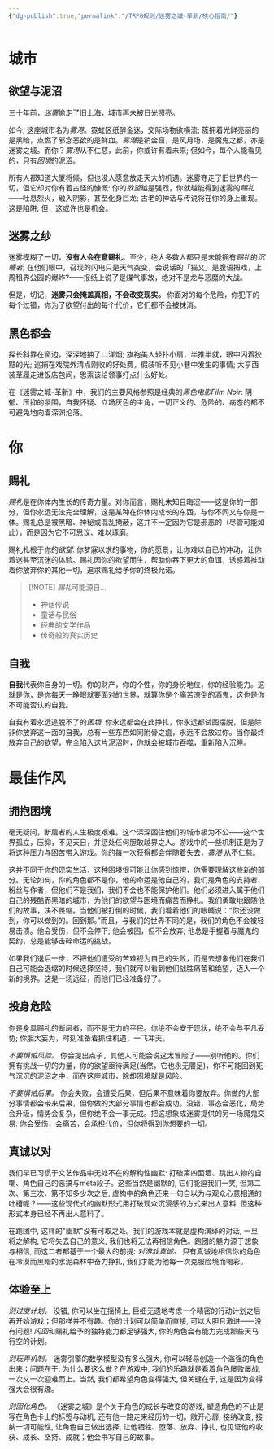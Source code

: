```yaml
---
{"dg-publish":true,"permalink":"/TRPG规则/迷雾之城-革新/核心指南/"}
---
```


# 城市
## 欲望与泥沼
三十年前，*迷雾*偷走了旧上海，城市再未被日光照亮。

如今, 这座城市名为*雾港*。霓虹区纸醉金迷，交际场物欲横流; 簇拥着光鲜亮丽的是黑暗，点燃了邪念恶欲的是鲜血。*雾港*是销金窟，是风月场，是魔鬼之都，亦是迷雾之城。而你？*雾港*从不仁慈，此前，你或许有着未来; 但如今，每个人能看见的，只有*困境*的泥沼。

所有人都知道大厦将倾，但也没人愿意放走天大的机遇。迷雾夺走了旧世界的一切，但它却对你有着古怪的慷慨: 你的*欲望*越是强烈，你就越能得到迷雾的*赐礼*——吐息烈火，融入阴影，甚至化身巨龙; 古老的神话与传说将在你的身上重现。这是陷阱; 但，这或许也是机会。

## 迷雾之纱
迷雾模糊了一切，**没有人会在意赐礼**。至少，绝大多数人都只是未能拥有*赐礼*的*沉睡者*; 在他们眼中，召现的闪电只是天气突变，会说话的「猫又」是腹语把戏，上周租界公园的爆炸?——报纸上说了是煤气事故，绝对不是龙与恶魔的大战。

但是，切记，**迷雾只会掩盖真相，不会改变现实。** 你面对的每个危险，你犯下的每个过错，你为了欲望付出的每个代价，它们都不会被抹消。

## 黑色都会
探长斜靠在窗边，深深地抽了口洋烟; 旗袍美人轻扑小扇，半推半就，眼中闪着狡黠的光; 巡捕在戏院外清点刚收的好处费，假装听不见小巷中发生的事情; 大亨西装革履走进饭店包间，思索该给领事打点什么好处。

在《迷雾之城-革新》中，我们的主要风格参照是经典的*黑色电影Film Noir*: 阴郁、压抑的氛围，自我怀疑、立场灰色的主角，一切正义的、危险的、病态的都不可避免地向着深渊沦落。

# 你
## 赐礼
*赐礼*是在你体内生长的传奇力量。对你而言，赐礼未知且晦涩——这是你的一部分，但你永远无法完全理解，这是某种在你体内成长的东西，与你不同又与你是一体。赐礼总是被黑暗、神秘或混乱掩蔽，这并不一定因为它是邪恶的（尽管可能如此），而是因为它不可思议、难以琢磨。

赐礼扎根于你的*欲望*: 你梦寐以求的事物，你的愿景，让你难以自已的冲动，让你着迷甚至沉迷的体验。赐礼因你的欲望而生，帮助你吞下更大的鱼饵，诱惑着推动着你放弃你的其他一切，追求赐礼给予你的终极允诺。

> [!NOTE] *赐礼*可能源自...
> - 神话传说
> - 童话与民俗
> - 经典的文学作品
> - 传奇般的真实历史
## 自我
**自我**代表你自身的一切。你的财产，你的个性，你的身份地位，你的经验能力。这就是你，是你每天一睁眼就要面对的世界，就算你是个痛苦潦倒的酒鬼，这也是你不可能否认的自我。

自我有着永远逃脱不了的*困境*: 你永远都会在此挣扎，你永远都试图摆脱，但是除非你放弃这一面的自我，总有一些东西如同附骨之疽，永远不会放过你。当你最终放弃自己的欲望，完全陷入这片泥沼时，你就会被城市吞噬，重新陷入沉睡。

# 最佳作风
## 拥抱困境
毫无疑问，断层者的人生极度艰难。这个深深困住他们的城市极为不公——这个世界孤立，压抑，不见天日，并惩处任何胆敢越界之人。游戏中的一些机制正是为了将这种压力与困苦带入游戏。你的每一次获得都会伴随着失去，*雾港* 从不仁慈。

这并不同于你的现实生活，这种困境很可能让你感到惊愕，你需要理解这些新的部分。无论如何，你的角色都不是你，他的命运是他自己的，我们是角色的支持者、粉丝与作者，但他们不是我们，我们不会也不能保护他们。他们必须进入属于他们自己的残酷而黑暗的城市，为他们的欲望与困境而痛苦而挣扎。我们勇敢地跟随他们的故事，决不畏缩。当他们被打倒的时候，我们看着他们的眼睛说：“你还没做到，你可以做到的。回到那。”而且，与我们的世界不同的是，我们的角色不会被轻易击溃。他会受伤，但不会停下; 他会被困，但不会放弃; 他总是手握着与魔鬼的契约，总是能够击碎命运的挑战。

如果我们退后一步，不把他们遭受的苦难视为自己的失败，而是去想象他们在我们自己可能会退缩的时候选择坚持，我们就可以看到他们战胜痛苦和绝望，迈入一个新的境界。这是一场远征，而他们已经准备好了。

## 投身危险
你是身具赐礼的断层者，而不是无力的平民。你绝不会安于现状，绝不会与平凡妥协; 你胆大妄为，时刻准备着抓住机遇，一飞冲天。

*不要惧怕风险。* 你会提出点子，其他人可能会说这太冒险了——别听他的。你们拥有挑战一切的力量，你的欲望亟待满足(当然，它也永无餍足)，你不可能回到死气沉沉的泥沼之中，而在这座城市，除却困境就是风险。

*不要惧怕后果。* 你会失败，会遭受后果，但后果不意味着你要放弃。你做的大部分事情都会带来后果，但你做的大部分事情也都会成功。没错，事态会恶化，局势会升级，情势会复杂，但你绝不会一事无成。把这想象成迷雾提供的另一场魔鬼交易: 你会受伤，会痛苦，会承担代价，但你将得到你想要的一切。

## 真诚以对
我们早已习惯于文艺作品中无处不在的解构性幽默: 打破第四面墙、跳出人物的自嘲、角色自己的恶搞与meta段子。这些当然是幽默的, 它们能逗我们一笑, 但第二次、第三次、第不知多少次之后, 虚构中的角色还来一句自以为与观众心意相通的吐槽呢？——这些现代式的幽默形式用打破观众沉浸感的方式来出人意料, 但这种形式本身已经不再出人意料了。

在跑团中, 这样的"幽默"没有可取之处。我们的游戏本就是虚构演绎的对话, 一旦将之解构, 它将失去自己的意义, 我们也将无法再相信角色。跑团的魅力源于想象与相信, 而这二者都基于一个最大的前提: *对游戏真诚。* 只有真诚地相信你的角色在冷漠而黑暗的水泥森林中奋力挣扎, 我们才能为他每一次克服险境而喝彩。

## 体验至上
*别过度计划。* 没错, 你可以坐在摇椅上, 巨细无遗地考虑一个精密的行动计划之后再开始游戏；但那样并不有趣。你的计划可以简单而直接, 可以大胆且激进——没有问题! *闪回*和赐礼给予的独特能力都足够强大, 你的角色会有能力完成那些天马行空的计划。

*别玩弄机制。* 迷雾引擎的数学模型没有多么强大, 你可以轻易创造一个滥强的角色出来；问题在于, 为什么要这么做？在游戏中, 我们的乐趣就是看着角色屡败屡战, 一次又一次迎难而上。当然, 我们都希望角色变得强大, 但关键在于, 这是因为变得强大会很有趣。

*别固化角色。* 《迷雾之城》是个关于角色的成长与改变的游戏, 塑造角色的不止是写在角色卡上的标签与动机, 还有他一路走来经历的一切。敞开心扉, 接纳改变, 接纳一切可能性, 让角色自己做出选择, 让他牺牲、堕落、放弃、挣扎, 也见证他的收获、成长、坚持、成就；他会书写自己的故事。

